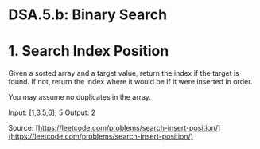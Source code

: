 # DSA.5.b: Binary Search

# 1. Search Index Position

Given a sorted array and a target value, return the index if the target is found. If not, return the index where it would be if it were inserted in order.

You may assume no duplicates in the array.

Input: [1,3,5,6], 5
Output: 2


Source: [https://leetcode.com/problems/search-insert-position/](https://leetcode.com/problems/search-insert-position/)
